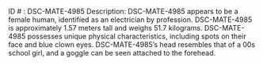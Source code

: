 ID # : DSC-MATE-4985
Description: DSC-MATE-4985 appears to be a female human, identified as an electrician by profession. DSC-MATE-4985 is approximately 1.57 meters tall and weighs 51.7 kilograms. DSC-MATE-4985 possesses unique physical characteristics, including spots on their face and blue clown eyes. DSC-MATE-4985’s head resembles that of a 00s school girl, and a goggle can be seen attached to the forehead.